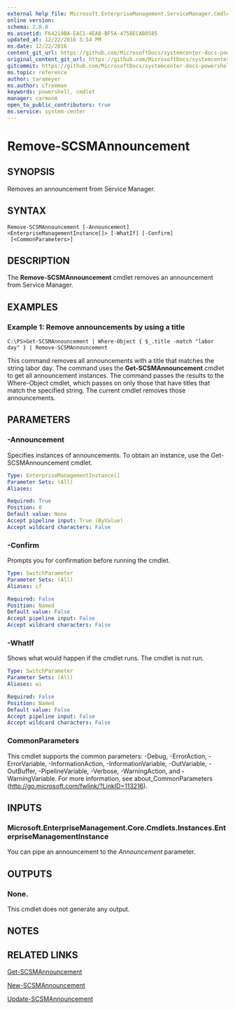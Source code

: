 ```yaml
---
external help file: Microsoft.EnterpriseManagement.ServiceManager.Cmdlets.dll-Help.xml
online version: 
schema: 2.0.0
ms.assetid: F64219BA-EAC1-4EA8-BF5A-4758ECAB0585
updated_at: 12/22/2016 5:54 PM
ms.date: 12/22/2016
content_git_url: https://github.com/MicrosoftDocs/systemcenter-docs-powershell/blob/master/systemcenter-cmdlets/SystemCenter2016/ServiceManager/vlatest/Remove-SCSMAnnouncement.md
original_content_git_url: https://github.com/MicrosoftDocs/systemcenter-docs-powershell/blob/master/systemcenter-cmdlets/SystemCenter2016/ServiceManager/vlatest/Remove-SCSMAnnouncement.md
gitcommit: https://github.com/MicrosoftDocs/systemcenter-docs-powershell/blob/17c3a51bd892aad46c731d9f381f0704b4815004/systemcenter-cmdlets/SystemCenter2016/ServiceManager/vlatest/Remove-SCSMAnnouncement.md
ms.topic: reference
author: tarameyer
ms.author: cfreeman
keywords: powershell, cmdlet
manager: carmonm
open_to_public_contributors: true
ms.service: system-center
---
```


# Remove-SCSMAnnouncement

## SYNOPSIS
Removes an announcement from Service Manager.

## SYNTAX

```
Remove-SCSMAnnouncement [-Announcement] <EnterpriseManagementInstance[]> [-WhatIf] [-Confirm]
 [<CommonParameters>]
```

## DESCRIPTION
The **Remove-SCSMAnnouncement** cmdlet removes an announcement from Service Manager.

## EXAMPLES

### Example 1: Remove announcements by using a title
```
C:\PS>Get-SCSMAnnouncement | Where-Object { $_.title -match "labor day" } | Remove-SCSMAnnouncement
```

This command removes all announcements with a title that matches the string labor day.
The command uses the **Get-SCSMAnnouncement** cmdlet to get all announcement instances.
The command passes the results to the Where-Object cmdlet, which passes on only those that have titles that match the specified string.
The current cmdlet removes those announcements.

## PARAMETERS

### -Announcement
Specifies instances of announcements.
To obtain an instance, use the Get-SCSMAnnouncement cmdlet.

```yaml
Type: EnterpriseManagementInstance[]
Parameter Sets: (All)
Aliases: 

Required: True
Position: 0
Default value: None
Accept pipeline input: True (ByValue)
Accept wildcard characters: False
```

### -Confirm
Prompts you for confirmation before running the cmdlet.

```yaml
Type: SwitchParameter
Parameter Sets: (All)
Aliases: cf

Required: False
Position: Named
Default value: False
Accept pipeline input: False
Accept wildcard characters: False
```

### -WhatIf
Shows what would happen if the cmdlet runs.
The cmdlet is not run.

```yaml
Type: SwitchParameter
Parameter Sets: (All)
Aliases: wi

Required: False
Position: Named
Default value: False
Accept pipeline input: False
Accept wildcard characters: False
```

### CommonParameters
This cmdlet supports the common parameters: -Debug, -ErrorAction, -ErrorVariable, -InformationAction, -InformationVariable, -OutVariable, -OutBuffer, -PipelineVariable, -Verbose, -WarningAction, and -WarningVariable. For more information, see about_CommonParameters (http://go.microsoft.com/fwlink/?LinkID=113216).

## INPUTS

### Microsoft.EnterpriseManagement.Core.Cmdlets.Instances.EnterpriseManagementInstance
You can pipe an announcement to the *Announcement* parameter.

## OUTPUTS

### None.
This cmdlet does not generate any output.

## NOTES

## RELATED LINKS

[Get-SCSMAnnouncement](xref:SystemCenter2016/ServiceManager/vlatest/Get-SCSMAnnouncement.md)

[New-SCSMAnnouncement](xref:SystemCenter2016/ServiceManager/vlatest/New-SCSMAnnouncement.md)

[Update-SCSMAnnouncement](xref:SystemCenter2016/ServiceManager/vlatest/Update-SCSMAnnouncement.md)

